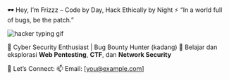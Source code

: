 🕶️ Hey, I’m Frizzz – Code by Day, Hack Ethically by Night ⚡
“In a world full of bugs, be the patch.”

![hacker typing gif](https://media.giphy.com/media/XHAv3GveJaxDewydZx/giphy.gif)

🧠 Cyber Security Enthusiast | Bug Bounty Hunter (kadang)
🧠 Belajar dan eksplorasi **Web Pentesting**, **CTF**, dan **Network Security**

📡 Let’s Connect:
📫 Email: [you@example.com]

